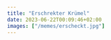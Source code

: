 ```yaml
---
title: "Erschrekter Krümel"
date: 2023-06-22T00:09:46+02:00
images: ["/memes/erscheckt.jpg"]
---
```

